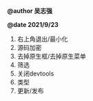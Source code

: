 **@author 吴志强**

**@date 2021/9/23**

1. 右上角退出/最小化
2. 源码加密
3. 去掉原生框/去掉原生菜单
4. 筛选
5. 关闭devtools
6. 类型
7. 更新/发布
